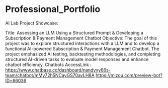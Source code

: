 # Professional_Portfolio

AI Lab Project Showcase:

Title: Assessing an LLM Using a Structured Prompt & Developing a Subscription & Payment Management Chatbot
Objective: The goal of this project was to explore structured interactions with a LLM and to develop a functional AI-powered Subscription & Payment Management Chatbot. The project emphasized AI testing, backtesting methodologies, and completing structured AI-driven tasks to evaluate model responses and enhance chatbot efficiency.
Chatbots AccessLink : 
https://www.chatbase.co/dashboard/nandyyy66s-team/chatbot/mMy72h5NCayGS70avLH8A 
https://mizou.com/preview-bot?ID=66036

